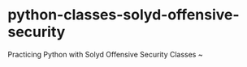 # python-classes-solyd-offensive-security

Practicing Python with Solyd Offensive Security Classes ~
